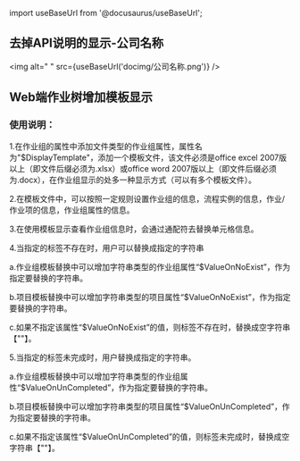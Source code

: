 import useBaseUrl from '@docusaurus/useBaseUrl';

## 去掉API说明的显示-公司名称

<img alt=" " src={useBaseUrl('docimg/公司名称.png')} />

## Web端作业树增加模板显示

### 使用说明：
1.在作业组的属性中添加文件类型的作业组属性，属性名为"$DisplayTemplate"，添加一个模板文件，该文件必须是office excel 2007版以上（即文件后缀必须为.xlsx）或office word 2007版以上（即文件后缀必须为.docx），在作业组显示的处多一种显示方式（可以有多个模板文件）。

2.在模板文件中，可以按照一定规则设置作业组的信息，流程实例的信息，作业/作业项的信息，作业组属性的信息。

3.在使用模板显示查看作业组信息时，会通过通配符去替换单元格信息。

4.当指定的标签不存在时，用户可以替换成指定的字符串

  a.作业组模板替换中可以增加字符串类型的作业组属性“$ValueOnNoExist”，作为指定要替换的字符串。

  b.项目模板替换中可以增加字符串类型的项目属性“$ValueOnNoExist”，作为指定要替换的字符串。

  c.如果不指定该属性“$ValueOnNoExist”的值，则标签不存在时，替换成空字符串【""】。

5.当指定的标签未完成时，用户替换成指定的字符串。

 a.作业组模板替换中可以增加字符串类型的作业组属性“$ValueOnUnCompleted”，作为指定要替换的字符串。

 b.项目模板替换中可以增加字符串类型的项目属性“$ValueOnUnCompleted”，作为指定要替换的字符串。

 c.如果不指定该属性“$ValueOnUnCompleted”的值，则标签未完成时，替换成空字符串【""】。
